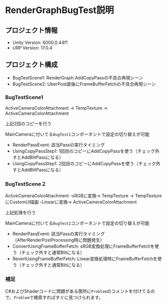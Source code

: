 # RenderGraphBugTest説明

## プロジェクト情報
- Unity Version: 6000.0.44f1
- URP Version: 17.0.4

## プロジェクト構成
- BugTestScene1: RenderGraph.AddCopyPassの不具合再現シーン
- BugTestScene2: UberPost直後にFrameBufferFetchの不具合再現シーン

### BugTestScene1
ActiveCameraColorAttachment -> TempTexture -> ActiveCameraColorAttachment

上記2回のコピーを行う

MainCameraに付いてる`BugTest1`コンポーネントで設定の切り替えが可能
- RenderPassEvent: 該当Passの実行タイミング
- UsingCopyPassStep1: 1回目のコピーにAddCopyPassを使う（チェック外すとAddBlitPassになる）
- UsingCopyPassStep1: 2回目のコピーにAddCopyPassを使う（チェック外すとAddBlitPassになる）

### BugTestScene２
ActiveCameraColorAttachment -sRGBに変換-> TempTexture -> TempTextureにCustomUI描画 -Linearに変換-> ActiveCameraColorAttachment

上記処理を行う

MainCameraに付いてる`BugTest2`コンポーネントで設定の切り替えが可能
- RenderPassEvent: 該当Passの実行タイミング（AfterRenderPostProcessing時に問題発生）
- ConvertUsingFrameBufferFetch: sRGB変換処理にFrameBufferFetchを使う（チェック外すと通常Blitになる）
- RevertUsingFrameBufferFetch: Linear変換処理時にFrameBufferFetchを使う（チェック外すと通常Blitになる）

### 補足
C#およびShaderコードに問題がある箇所に`Problem`のコメントを付けてるので、`Problem`で検索すればすぐに見つけられます。
